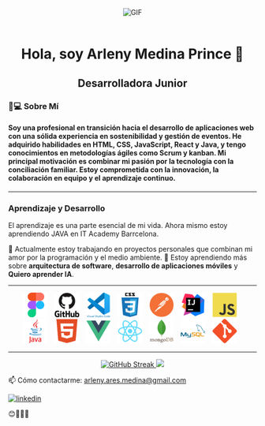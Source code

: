<div align="center">
<img src="https://i.giphy.com/media/v1.Y2lkPTc5MGI3NjExa2VqZmZtM2RodzRybGgwemFpZTdvMmQ0OWFnNm82eHdldGF2anN5MyZlcD12MV9pbnRlcm5hbF9naWZfYnlfaWQmY3Q9Zw/wwg1suUiTbCY8H8vIA/giphy-downsized-large.gif" alt="GIF" style="margin-bottom: 20px;"/>
  <h1 > Hola, soy Arleny Medina Prince 👋 </h1>
  <h2>Desarrolladora Junior </h2>
</div>


### 🌿💻 Sobre Mí

#### Soy una profesional en transición hacia el desarrollo de aplicaciones web con una sólida experiencia en sostenibilidad y gestión de eventos. He adquirido habilidades en HTML, CSS, JavaScript, React y Java, y tengo conocimientos en metodologías ágiles como Scrum y kanban. Mi principal motivación es combinar mi pasión por la tecnología con la conciliación familiar. Estoy comprometida con la innovación, la colaboración en equipo y el aprendizaje continuo.
---

### Aprendizaje y Desarrollo
El aprendizaje es una parte esencial de mi vida. Ahora mismo estoy aprendiendo JAVA en IT Academy Barrcelona.

🔭 Actualmente estoy trabajando en proyectos personales que combinan mi amor por la programación y el medio ambiente.
🌱 Estoy aprendiendo más sobre **arquitectura de software**,  **desarrollo de aplicaciones móviles** y **Quiero aprender IA**.

-----
<div align="center">
<img src="https://github.com/devicons/devicon/raw/master/icons/figma/figma-original.svg" alt="Figma Icon" width="50" style="margin-right: 10px;"/> <img src="https://github.com/devicons/devicon/blob/master/icons/github/github-original-wordmark.svg" alt="GitHub Icon White" width="50" style="margin-right: 10px;"/> <img src="https://github.com/devicons/devicon/raw/master/icons/vscode/vscode-original-wordmark.svg" alt="VSCode Wordmark Icon" width="50" style="margin-right: 10px;"/> <img src="https://github.com/devicons/devicon/raw/master/icons/css3/css3-original-wordmark.svg" alt="CSS3 Icon" width="50" style="margin-right: 10px;"/> <img src="https://github.com/devicons/devicon/raw/master/icons/postman/postman-original.svg" alt="Postman Icon" width="50" style="margin-right: 10px;"/> <img src="https://github.com/devicons/devicon/raw/master/icons/intellij/intellij-original.svg" alt="IntelliJ Icon" width="50" style="margin-right: 10px;"/> <img src="https://github.com/devicons/devicon/raw/master/icons/javascript/javascript-original.svg" alt="JavaScript Icon" width="50" style="margin-right: 10px;"/> <img src="https://github.com/devicons/devicon/raw/master/icons/java/java-original-wordmark.svg" alt="Java Icon" width="50" style="margin-right: 10px;"/> <img src="https://github.com/devicons/devicon/raw/master/icons/html5/html5-plain.svg" alt="HTML5 Icon" width="50" style="margin-right: 10px;"/> <img src="https://github.com/devicons/devicon/raw/master/icons/vuejs/vuejs-original.svg" alt="Vue.js Icon" width="50" style="margin-right: 10px;"/> <img src="https://github.com/devicons/devicon/raw/master/icons/react/react-original.svg" alt="React Icon" width="50" style="margin-right: 10px;"/> <img src="https://github.com/devicons/devicon/raw/master/icons/mongodb/mongodb-original-wordmark.svg" alt="MongoDB Icon" width="50" style="margin-right: 10px;"/> <img src="https://github.com/devicons/devicon/raw/master/icons/mysql/mysql-original-wordmark.svg" alt="MySQL Icon" width="50" style="margin-right: 10px;"/> <img src="https://github.com/devicons/devicon/raw/master/icons/git/git-original.svg" alt="Git Icon" width="50" style="margin-right: 10px;"/>
</div>

---
<div align="center">
<a href="https://git.io/streak-stats"><img src="http://github-readme-streak-stats.herokuapp.com?user=ArlenyAres&theme=shadow-green&hide_border=true&border_radius=5&locale=es&date_format=j%20M%5B%20Y%5D&mode=weekly" alt="GitHub Streak" />

<a href="https://github.com/ArlenyAres/convoychat">
  <img height=200 src="https://github-readme-stats.vercel.app/api/top-langs?username=ArlenyAres&layout=compact&langs_count=8&card_width=220&bg_color=00000000&title_color=02BA26&text_color=02BA26&icon_color=02BA26&hide_border=true" />
</a>


</div>

📫 Cómo contactarme: [arleny.ares.medina@gmail.com](arleny.ares.medina@gmail.com)

[![linkedin](https://img.shields.io/badge/linkedin-0A66C2?style=for-the-badge&logo=linkedin&logoColor=white)](https://www.linkedin.com/in/arleny-medina-prince)

😊👩‍💻🌱

